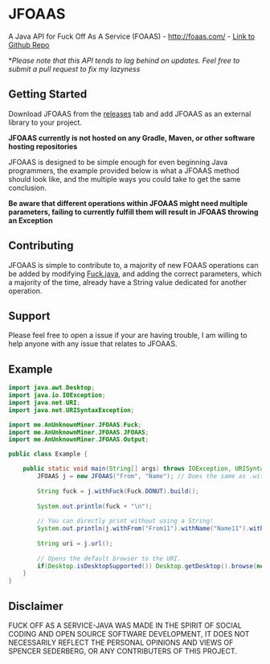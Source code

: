 # JFOAAS
A Java API for Fuck Off As A Service (FOAAS) - http://foaas.com/ - [Link to Github Repo](https://github.com/tomdionysus/foaas)

**Please note that this API tends to lag behind on updates. Feel free to submit a pull request to fix my lazyness*

## Getting Started

Download JFOAAS from the [releases](https://github.com/SSederberg/FOAAS-Java/releases) tab and add JFOAAS as an external library to your project.

**JFOAAS currently is not hosted on any Gradle, Maven, or other software hosting repositories**

JFOAAS is designed to be simple enough for even beginning Java programmers, the example provided below is what a JFOAAS method should look like, and the multiple ways you could take to get the same conclusion.

**Be aware that different operations within JFOAAS might need multiple parameters, failing to currently fulfill them will result in JFOAAS throwing an Exception**

## Contributing
JFOAAS is simple to contribute to, a majority of new FOAAS operations can be added by modifying [Fuck.java](https://github.com/SSederberg/FOAAS-Java/blob/master/src/me/spencersederberg/jfoaas/Fuck.java), and adding the correct parameters, which a majority of the time, already have a String value dedicated for another operation.

## Support
Please feel free to open a issue if your are having trouble, I am willing to help anyone with any issue that relates to JFOAAS.

## Example

```java
import java.awt.Desktop;
import java.io.IOException;
import java.net.URI;
import java.net.URISyntaxException;

import me.AnUnknownMiner.JFOAAS.Fuck;
import me.AnUnknownMiner.JFOAAS.JFOAAS;
import me.AnUnknownMiner.JFOAAS.Output;

public class Example {

	public static void main(String[] args) throws IOException, URISyntaxException {
		JFOAAS j = new JFOAAS("From", "Name"); // Does the same as .withName() and .withFom()
		
		String fuck = j.withFuck(Fuck.DONUT).build();
		
		System.out.println(fuck + "\n");
		
		// You can directly print without using a String!
		System.out.println(j.withFrom("From11").withName("Name11").withFuck(Fuck.DIABETES).build());
		
		String uri = j.url();
		
		// Opens the default browser to the URI.
		if(Desktop.isDesktopSupported()) Desktop.getDesktop().browse(new URI(uri));
	}
}

```

## Disclaimer

FUCK OFF AS A SERVICE-JAVA WAS MADE IN THE SPIRIT OF SOCIAL CODING AND OPEN SOURCE SOFTWARE DEVELOPMENT, 
IT DOES NOT NECESSARILY REFLECT THE PERSONAL OPINIONS AND VIEWS OF SPENCER SEDERBERG, OR ANY CONTRIBUTERS 
OF THIS PROJECT.
